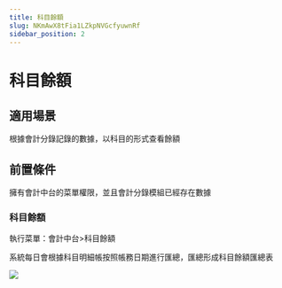 ```yaml
---
title: 科目餘額
slug: NKmAwX8tFia1LZkpNVGcfyuwnRf
sidebar_position: 2
---
```



# 科目餘額

## 適用場景

根據會計分錄記錄的數據，以科目的形式查看餘額

## 前置條件 

擁有會計中台的菜單權限，並且會計分錄模組已經存在數據

### 科目餘額

執行菜單：會計中台&gt;科目餘額

系統每日會根據科目明細帳按照帳務日期進行匯總，匯總形成科目餘額匯總表

<img src="/assets/ZsaPbBjEKoD0utxcuFIcqK8snPb.png" src-width="3188" src-height="1460" align="center"/>


